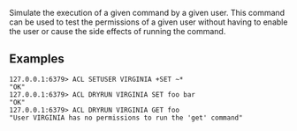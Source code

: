Simulate the execution of a given command by a given user.
This command can be used to test the permissions of a given user without having to enable the user or cause the side effects of running the command.

## Examples

```valkey-cli
127.0.0.1:6379> ACL SETUSER VIRGINIA +SET ~*
"OK"
127.0.0.1:6379> ACL DRYRUN VIRGINIA SET foo bar
"OK"
127.0.0.1:6379> ACL DRYRUN VIRGINIA GET foo
"User VIRGINIA has no permissions to run the 'get' command"
```
